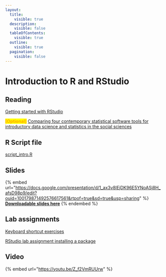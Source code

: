 ```yaml
---
layout:
  title:
    visible: true
  description:
    visible: false
  tableOfContents:
    visible: true
  outline:
    visible: true
  pagination:
    visible: false
---
```


# Introduction to R and RStudio

## Reading

[Getting started with RStudio](https://drive.google.com/open?id=1-Re7ytjjVGaHEoUD0Fst2c6GAsA0YCGf\&usp=drive\_fs)

<mark style="color:orange;">**\[Optional]**</mark> [Comparing four contemporary statistical software tools for introductory data science and statistics in the social sciences](https://drive.google.com/open?id=1z\_polsWq7UTcrwQ6wVTFhkOOs8x\_JsEn\&usp=drive\_fs)

## R Script file

[script\_intro.R](https://drive.google.com/open?id=1q-dd3TMfDi7mLMkr-UcdmAYhi71y0r5A\&usp=drive\_fs)

## Slides

{% embed url="https://docs.google.com/presentation/d/1_ax3v8lEjDK96E5YNoASj8H_afsD98p9/edit?ouid=100179871492576617561&rtpof=true&sd=true&usp=sharing" %}
[**Downloadable slides here**](https://docs.google.com/presentation/d/1\_ax3v8lEjDK96E5YNoASj8H\_afsD98p9/edit?usp=sharing\&ouid=100179871492576617561\&rtpof=true\&sd=true)
{% endembed %}

## Lab assignments

[Keyboard shortcut exercises](https://docs.google.com/document/d/1\_cTgEeD5vCoXj\_Yu9a4mt3VwjP1l16Au?rtpof=true\&usp=drive\_fs)

[RStudio lab assignment installing a package](https://docs.google.com/document/d/1\_hyfKB7Y8ogVzizVac28oimQFjg3bDRi?rtpof=true\&usp=drive\_fs)

## Video

{% embed url="https://youtu.be/Z_f2VmRUUrw" %}
